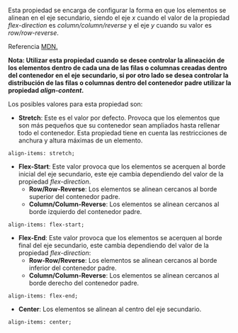 Esta propiedad se encarga de configurar la forma en que los elementos se alinean en el eje secundario, siendo el eje *x* cuando el valor de la propiedad *flex-direction* es *column/column/reverse* y el eje *y* cuando su valor es *row/row-reverse*.

Referencia [MDN.](https://developer.mozilla.org/en-US/docs/Web/CSS/align-items#specifications)

**Nota: Utilizar esta propiedad cuando se desee controlar la alineación de los elementos dentro de cada una de las filas o columnas creadas dentro del contenedor en el eje secundario, si por otro lado se desea controlar la distribución de las filas o columnas dentro del contenedor padre utilizar la propiedad *align-content*.**

Los posibles valores para esta propiedad son:

- **Stretch**: Este es el valor por defecto. Provoca que los elementos que son más pequeños que su contenedor sean ampliados hasta rellenar todo el contenedor. Esta propiedad tiene en cuenta las restricciones de anchura y altura máximas de un elemento.

```
align-items: stretch;
```

- **Flex-Start**: Este valor provoca que los elementos se acerquen al borde inicial del eje secundario, este eje cambia dependiendo del valor de la propiedad *flex-direction*.
	- **Row/Row-Reverse**: Los elementos se alinean cercanos al borde superior del contenedor padre.
	- **Column/Column-Reverse**: Los elementos se alinean cercanos al borde izquierdo del contenedor padre.

```
align-items: flex-start;
```

- **Flex-End**: Este valor provoca que los elementos se acerquen al borde final del eje secundario, este cambia dependiendo del valor de la propiedad *flex-direction*:
	- **Row-Row/Reverse**: Los elementos se alinean cercanos al borde inferior del contenedor padre.
	- **Column/Column-Reverse**: Los elementos se alinean cercanos al borde derecho del contenedor padre.

```
align-items: flex-end;
```

- **Center**: Los elementos se alinean al centro del eje secundario.

```
align-items: center;
```